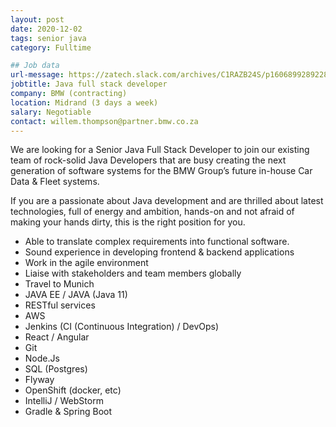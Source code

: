 ```yaml
---
layout: post
date: 2020-12-02
tags: senior java
category: Fulltime

## Job data
url-message: https://zatech.slack.com/archives/C1RAZB24S/p1606899289228000
jobtitle: Java full stack developer
company: BMW (contracting)
location: Midrand (3 days a week)
salary: Negotiable
contact: willem.thompson@partner.bmw.co.za
---
```


We are looking for a Senior Java Full Stack Developer to join our existing team of rock-solid Java Developers that are busy creating the next generation of software systems for the BMW Group’s future in-house Car Data & Fleet systems.

If you are a passionate about Java development and are thrilled about latest technologies, full of energy and ambition, hands-on and not afraid of making your hands dirty, this is the right position for you.

* Able to translate complex requirements into functional software.
* Sound experience in developing frontend & backend applications
* Work in the agile environment
* Liaise with stakeholders and team members globally
* Travel to Munich
* JAVA EE / JAVA (Java 11)
* RESTful services
* AWS
* Jenkins (CI (Continuous Integration) / DevOps)
* React / Angular
* Git
* Node.Js
* SQL (Postgres)
* Flyway
* OpenShift (docker, etc)
* IntelliJ / WebStorm
* Gradle & Spring Boot
